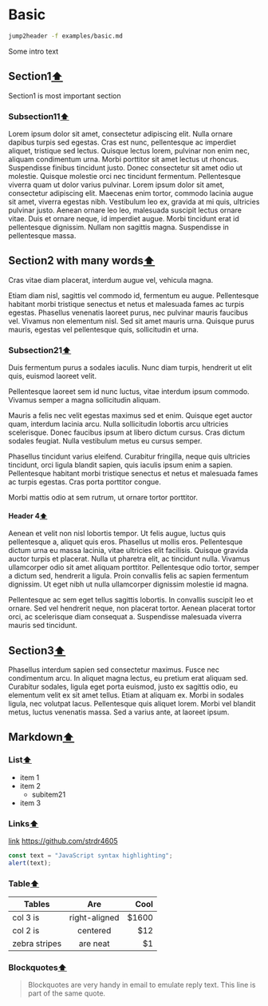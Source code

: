 # Basic

```bash
jump2header -f examples/basic.md
```

Some intro text

## Section1[⬆](#basic) <!-- Link generated with jump2header -->

Section1 is most important section

### Subsection11[⬆](#basic) <!-- Link generated with jump2header -->

Lorem ipsum dolor sit amet, consectetur adipiscing elit. Nulla ornare dapibus turpis sed egestas. Cras est nunc, pellentesque ac imperdiet aliquet, tristique sed lectus. Quisque lectus lorem, pulvinar non enim nec, aliquam condimentum urna. Morbi porttitor sit amet lectus ut rhoncus. Suspendisse finibus tincidunt justo. Donec consectetur sit amet odio ut molestie. Quisque molestie orci nec tincidunt fermentum. Pellentesque viverra quam ut dolor varius pulvinar. Lorem ipsum dolor sit amet, consectetur adipiscing elit. Maecenas enim tortor, commodo lacinia augue sit amet, viverra egestas nibh. Vestibulum leo ex, gravida at mi quis, ultricies pulvinar justo. Aenean ornare leo leo, malesuada suscipit lectus ornare vitae. Duis et ornare neque, id imperdiet augue. Morbi tincidunt erat id pellentesque dignissim. Nullam non sagittis magna. Suspendisse in pellentesque massa.

## Section2 with many words[⬆](#basic) <!-- Link generated with jump2header -->

Cras vitae diam placerat, interdum augue vel, vehicula magna.

Etiam diam nisl, sagittis vel commodo id, fermentum eu augue.
Pellentesque habitant morbi tristique senectus et netus et malesuada fames ac turpis egestas. Phasellus venenatis laoreet purus, nec pulvinar mauris faucibus vel. Vivamus non elementum nisl. Sed sit amet mauris urna. Quisque purus mauris, egestas vel pellentesque quis, sollicitudin et urna.

### Subsection21[⬆](#basic) <!-- Link generated with jump2header -->

Duis fermentum purus a sodales iaculis. Nunc diam turpis, hendrerit ut elit quis, euismod laoreet velit.

Pellentesque laoreet sem id nunc luctus, vitae interdum ipsum commodo. Vivamus semper a magna sollicitudin aliquam.

Mauris a felis nec velit egestas maximus sed et enim. Quisque eget auctor quam, interdum lacinia arcu. Nulla sollicitudin lobortis arcu ultricies scelerisque. Donec faucibus ipsum at libero dictum cursus.
Cras dictum sodales feugiat. Nulla vestibulum metus eu cursus semper.

Phasellus tincidunt varius eleifend. Curabitur fringilla, neque quis ultricies tincidunt, orci ligula blandit sapien, quis iaculis ipsum enim a sapien. Pellentesque habitant morbi tristique senectus et netus et malesuada fames ac turpis egestas. Cras porta porttitor congue.

Morbi mattis odio at sem rutrum, ut ornare tortor porttitor.

#### Header 4[⬆](#basic) <!-- Link generated with jump2header -->

Aenean et velit non nisl lobortis tempor. Ut felis augue, luctus quis pellentesque a, aliquet quis eros. Phasellus ut mollis eros. Pellentesque dictum urna eu massa lacinia, vitae ultricies elit facilisis.
Quisque gravida auctor turpis et placerat. Nulla ut pharetra elit, ac tincidunt nulla. Vivamus ullamcorper odio sit amet aliquam porttitor. Pellentesque odio tortor, semper a dictum sed, hendrerit a ligula. Proin convallis felis ac sapien fermentum dignissim. Ut eget nibh ut nulla ullamcorper dignissim molestie id magna.

Pellentesque ac sem eget tellus sagittis lobortis. In convallis suscipit leo et ornare. Sed vel hendrerit neque, non placerat tortor. Aenean placerat tortor orci, ac scelerisque diam consequat a. Suspendisse malesuada viverra mauris sed tincidunt.

## Section3[⬆](#basic) <!-- Link generated with jump2header -->

Phasellus interdum sapien sed consectetur maximus. Fusce nec condimentum arcu. In aliquet magna lectus, eu pretium erat aliquam sed. Curabitur sodales, ligula eget porta euismod, justo ex sagittis odio, eu elementum velit ex sit amet tellus. Etiam at aliquam ex. Morbi in sodales ligula, nec volutpat lacus. Pellentesque quis aliquet lorem. Morbi vel blandit metus, luctus venenatis massa. Sed a varius ante, at laoreet ipsum.

## Markdown[⬆](#basic) <!-- Link generated with jump2header -->

### List[⬆](#basic) <!-- Link generated with jump2header -->

- item 1
- item 2
  - subitem21
- item 3

### Links[⬆](#basic) <!-- Link generated with jump2header -->

[link](https://github.com/strdr4605)
https://github.com/strdr4605

```js
const text = "JavaScript syntax highlighting";
alert(text);
```

### Table[⬆](#basic) <!-- Link generated with jump2header -->

| Tables        | Are           | Cool  |
| ------------- |:-------------:| -----:|
| col 3 is      | right-aligned | $1600 |
| col 2 is      | centered      |   $12 |
| zebra stripes | are neat      |    $1 |

### Blockquotes[⬆](#basic) <!-- Link generated with jump2header -->

> Blockquotes are very handy in email to emulate reply text.
> This line is part of the same quote.
